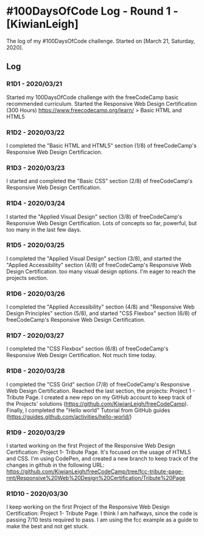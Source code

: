 # #100DaysOfCode Log - Round 1 - [KiwianLeigh]

The log of my #100DaysOfCode challenge. Started on [March 21, Saturday, 2020].

## Log

### R1D1 - 2020/03/21
Started my 100DaysOfCode challenge with the freeCodeCamp basic recommended curriculum. Started the Responsive Web Design Certification (300 Hours) https://www.freecodecamp.org/learn/ > Basic HTML and HTML5

### R1D2 - 2020/03/22
I completed the "Basic HTML and HTML5" section (1/8) of freeCodeCamp's Responsive Web Design Certificacion.

### R1D3 - 2020/03/23
I started and completed the "Basic CSS" section (2/8) of freeCodeCamp's Responsive Web Design Certification. 

### R1D4 - 2020/03/24
I started the "Applied Visual Design" section (3/8) of freeCodeCamp's Responsive Web Design Certification. Lots of concepts so far, powerful, but too many in the last few days.

### R1D5 - 2020/03/25
I completed the "Applied Visual Design" section (3/8), and started the "Applied Accessibility" section (4/8) of freeCodeCamp's Responsive Web Design Certification. too many visual design options. I'm eager to reach the projects section.
### R1D6 - 2020/03/26
I completed the "Applied Accessibility" section (4/8) and "Responsive Web Design Principles" section (5/8), and started "CSS Flexbox" section (6/8) of freeCodeCamp's Responsive Web Design Certification.

### R1D7 - 2020/03/27
I completed the "CSS Flexbox" section (6/8) of freeCodeCamp's Responsive Web Design Certification. Not much time today.

### R1D8 - 2020/03/28
I completed the "CSS Grid" section (7/8) of freeCodeCamp's Responsive Web Design Certification. Reached the last section, the projects: Project 1 - Tribute Page.
I created a new repo on my GitHub account to keep track of the Projects' solutions (https://github.com/KiwianLeigh/freeCodeCamp). 
Finally, I completed the "Hello world" Tutorial from GitHub guides (https://guides.github.com/activities/hello-world/) 

### R1D9 - 2020/03/29
I started working on the first Project of the Responsive Web Design Certification: Project 1- Tribute Page. It's focused on the usage of HTML5 and CSS. I'm using CodePen, and created a new branch to keep track of the changes in github in the following URL: https://github.com/KiwianLeigh/freeCodeCamp/tree/fcc-tribute-page-rmt/Responsive%20Web%20Design%20Certification/Tribute%20Page

### R1D10 - 2020/03/30
I keep working on the first Project of the Responsive Web Design Certification: Project 1- Tribute Page. I think I am halfways, since the code is passing 7/10 tests required to pass. I am using the fcc example as a guide to make the best and not get stuck. 
